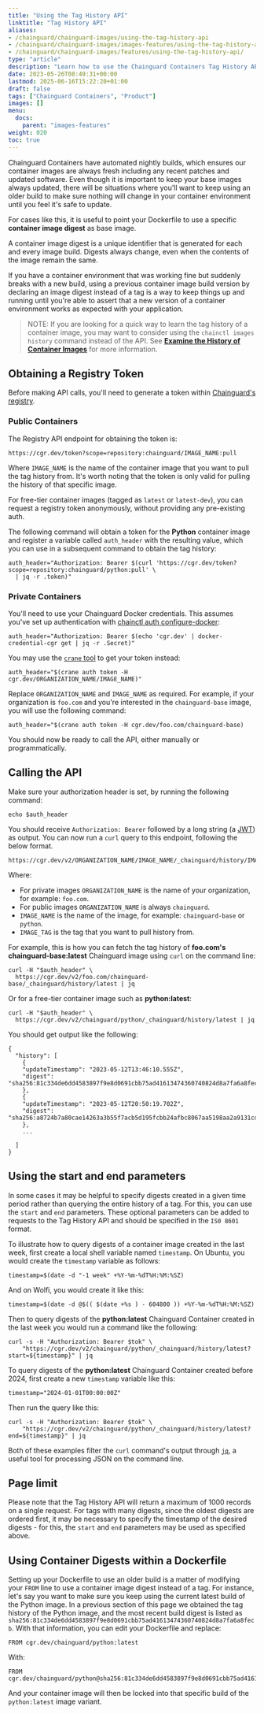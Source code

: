```yaml
---
title: "Using the Tag History API"
linktitle: "Tag History API"
aliases:
- /chainguard/chainguard-images/using-the-tag-history-api
- /chainguard/chainguard-images/images-features/using-the-tag-history-api
- /chainguard/chainguard-images/features/using-the-tag-history-api/
type: "article"
description: "Learn how to use the Chainguard Containers Tag History API to fetch the tag history of image variants."
date: 2023-05-26T08:49:31+00:00
lastmod: 2025-06-16T15:22:20+01:00
draft: false
tags: ["Chainguard Containers", "Product"]
images: []
menu:
  docs:
    parent: "images-features"
weight: 020
toc: true
---
```


Chainguard Containers have automated nightly builds, which ensures our container images are always fresh including any recent patches and updated software. Even though it is important to keep your base images always updated, there will be situations where you'll want to keep using an older build to make sure nothing will change in your container environment until you feel it's safe to update.

For cases like this, it is useful to point your Dockerfile to use a specific **container image digest** as base image.

A container image digest is a unique identifier that is generated for each and every image build. Digests always change, even when the contents of the image remain the same.

If you have a container environment that was working fine but suddenly breaks with a new build, using a previous container image build version by declaring an image digest instead of a tag is a way to keep things up and running until you're able to assert that a new version of a container environment works as expected with your application.

> NOTE: If you are looking for a quick way to learn the tag history of a container image, you may want to consider using the `chainctl images history` command instead of the API. See **[Examine the History of Container Images](/chainguard/chainctl-usage/chainctl-images/#examine-the-history-of-container-images)** for more information.


## Obtaining a Registry Token

Before making API calls, you'll need to generate a token within [Chainguard's registry](/chainguard/chainguard-registry/overview/).

### Public Containers

The Registry API endpoint for obtaining the token is:

```
https://cgr.dev/token?scope=repository:chainguard/IMAGE_NAME:pull
```

Where `IMAGE_NAME` is the name of the container image that you want to pull the tag history from. It's worth noting that the token is only valid for pulling the history of that specific image.

For free-tier container images (tagged as `latest` or `latest-dev`), you can request a registry token anonymously, without providing any pre-existing auth.

The following command will obtain a token for the **Python** container image and register a variable called `auth_header` with the resulting value, which you can use in a subsequent command to obtain the tag history:

```shell
auth_header="Authorization: Bearer $(curl 'https://cgr.dev/token?scope=repository:chainguard/python:pull' \
  | jq -r .token)"
```

### Private Containers

You'll need to use your Chainguard Docker credentials. This assumes you've set up authentication with [chainctl auth configure-docker](https://edu.chainguard.dev/chainguard/chainguard-registry/authenticating/):

```shell
auth_header="Authorization: Bearer $(echo 'cgr.dev' | docker-credential-cgr get | jq -r .Secret)"
```

You may use the [`crane` tool](https://github.com/google/go-containerregistry/tree/main/cmd/crane) to get your token instead:

```shell
auth_header="$(crane auth token -H cgr.dev/ORGANIZATION_NAME/IMAGE_NAME)"
```

Replace `ORGANIZATION_NAME` and `IMAGE_NAME` as required. For example, if your organization is `foo.com` and you're interested in the `chainguard-base` image, you will use the following command:

```shell
auth_header="$(crane auth token -H cgr.dev/foo.com/chainguard-base)
```

You should now be ready to call the API, either manually or programmatically.

## Calling the API

Make sure your authorization header is set, by running the following command:

```shell
echo $auth_header
```

You should receive `Authorization: Bearer` followed by a long string (a [JWT](https://jwt.io/introduction)) as output. You can now run a `curl` query to this endpoint, following the below format.

```shell
https://cgr.dev/v2/ORGANIZATION_NAME/IMAGE_NAME/_chainguard/history/IMAGE_TAG
```

Where:
- For private images `ORGANIZATION_NAME` is the name of your organization, for example: `foo.com`.
- For public images `ORGANIZATION_NAME` is always `chainguard`.
- `IMAGE_NAME` is the name of the image, for example: `chainguard-base` or `python`.
- `IMAGE_TAG` is the tag that you want to pull history from.

For example, this is how you can fetch the tag history of **foo.com's** **chainguard-base:latest** Chainguard image using `curl` on the command line:

```shell
curl -H "$auth_header" \
  https://cgr.dev/v2/foo.com/chainguard-base/_chainguard/history/latest | jq
```

Or for a free-tier container image such as **python:latest**:

```shell
curl -H "$auth_header" \
  https://cgr.dev/v2/chainguard/python/_chainguard/history/latest | jq
```

You should get output like the following:

```
{
  "history": [
	{
  	"updateTimestamp": "2023-05-12T13:46:10.555Z",
  	"digest": "sha256:81c334de6dd4583897f9e8d0691cbb75ad41613474360740824d8a7fa6a8fecb"
	},
	{
  	"updateTimestamp": "2023-05-12T20:50:19.702Z",
  	"digest": "sha256:a8724b7a80cae14263a3b55f7acb5d195fcbb24afbc8067aa5198aa2a9131cde"
	},
	...

  ]
}
```

## Using the start and end parameters

In some cases it may be helpful to specify digests created in a given time period rather than querying the entire history of a tag. For this, you can use the `start` and `end` parameters. These optional parameters can be added to requests to the Tag History API and should be specified in the `IS0 8601` format.

To illustrate how to query digests of a container image created in the last week, first create a local shell variable named `timestamp`. On Ubuntu, you would create the `timestamp` variable as follows:

```shell
timestamp=$(date -d "-1 week" +%Y-%m-%dT%H:%M:%SZ)
```

And on Wolfi, you would create it like this:

```shell
timestamp=$(date -d @$(( $(date +%s ) - 604800 )) +%Y-%m-%dT%H:%M:%SZ)
```

Then to query digests of the **python:latest** Chainguard Container created in the last week you would run a command like the following:

```shell
curl -s -H "Authorization: Bearer $tok" \
	"https://cgr.dev/v2/chainguard/python/_chainguard/history/latest?start=${timestamp}" | jq
```

To query digests of the **python:latest** Chainguard Container created before 2024, first create a new `timestamp` variable like this:

```shell
timestamp="2024-01-01T00:00:00Z"
```

Then run the query like this:

```shell
curl -s -H "Authorization: Bearer $tok" \
	"https://cgr.dev/v2/chainguard/python/_chainguard/history/latest?end=${timestamp}" | jq
```

Both of these examples filter the `curl` command's output through [`jq`](https://jqlang.github.io/jq/), a useful tool for processing JSON on the command line.

## Page limit

Please note that the Tag History API will return a maximum of 1000 records on a single request. For tags with many digests, since the oldest digests are ordered first, it may be necessary to specify the timestamp of the desired digests - for this, the `start` and `end` parameters may be used as specified above.

## Using Container Digests within a Dockerfile

Setting up your Dockerfile to use an older build is a matter of modifying your `FROM` line to use a container image digest instead of a tag. For instance, let's say you want to make sure you keep using the current latest build of the Python image. In a previous section of this page we obtained the tag history of the Python image, and the most recent build digest is listed as `sha256:81c334de6dd4583897f9e8d0691cbb75ad41613474360740824d8a7fa6a8fecb`. With that information, you can edit your Dockerfile and replace:

```
FROM cgr.dev/chainguard/python:latest
```

With:

```
FROM cgr.dev/chainguard/python@sha256:81c334de6dd4583897f9e8d0691cbb75ad41613474360740824d8a7fa6a8fecb
```

And your container image will then be locked into that specific build of the `python:latest` image variant.


